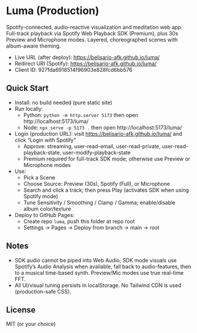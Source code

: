 # Luma (Production)

Spotify-connected, audio-reactive visualization and meditation web app. Full-track playback via Spotify Web Playback SDK (Premium), plus 30s Preview and Microphone modes. Layered, choreographed scenes with album-aware theming.

- Live URL (after deploy): https://belisario-afk.github.io/luma/
- Redirect URI (Spotify): https://belisario-afk.github.io/luma/
- Client ID: 927fda6918514f96903e828fcd6bb576

## Quick Start

- Install: no build needed (pure static site)
- Run locally:
  - Python: `python -m http.server 5173` then open http://localhost:5173/luma/
  - Node: `npx serve -p 5173 .` then open http://localhost:5173/luma/
- Login (production URL): visit https://belisario-afk.github.io/luma/ and click “Login with Spotify”
  - Approve: streaming, user-read-email, user-read-private, user-read-playback-state, user-modify-playback-state
  - Premium required for full-track SDK mode; otherwise use Preview or Microphone modes
- Use:
  - Pick a Scene
  - Choose Source: Preview (30s), Spotify (Full), or Microphone
  - Search and click a track; then press Play (activates SDK when using Spotify mode)
  - Tune Sensitivity / Smoothing / Clamp / Gamma; enable/disable album color/texture
- Deploy to GitHub Pages:
  - Create repo `luma`, push this folder at repo root
  - Settings → Pages → Deploy from branch → main → root

## Notes

- SDK audio cannot be piped into Web Audio; SDK mode visuals use Spotify’s Audio Analysis when available, fall back to audio-features, then to a musical time-based synth. Preview/Mic modes use true real-time FFT.
- All UI/visual tuning persists in localStorage. No Tailwind CDN is used (production-safe CSS).

## License

MIT (or your choice)